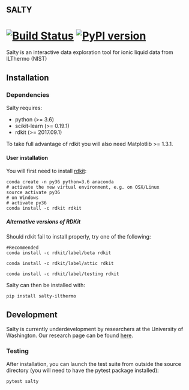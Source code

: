 
## SALTY
[![Build Status](https://travis-ci.org/wesleybeckner/salty.svg?branch=master)](https://travis-ci.org/wesleybeckner/salty)
[![PyPI version](https://badge.fury.io/py/salty-ilthermo.svg)](https://badge.fury.io/py/salty-ilthermo)
========
Salty is an interactive data exploration tool for ionic liquid data from ILThermo (NIST)

## Installation

### Dependencies

Salty requires:

* python (>= 3.6)
* scikit-learn (>= 0.19.1)
* rdkit (>= 2017.09.1)

To take full advantage of rdkit you will also need Matplotlib >= 1.3.1.

#### User installation

You will first need to install [rdkit](http://www.rdkit.org/docs/GettingStartedInPython.html):
```
conda create -n py36 python=3.6 anaconda
# activate the new virtual environment, e.g. on OSX/Linux
source activate py36
# on Windows
# activate py36
conda install -c rdkit rdkit

```
##### Alternative versions of RDKit
Should rdkit fail to install properly, try one of the following:
```
#Recommended
conda install -c rdkit/label/beta rdkit 
```
```
conda install -c rdkit/label/attic rdkit 
```
```
conda install -c rdkit/label/testing rdkit
```
Salty can then be installed with:
```
pip install salty-ilthermo
```

## Development

Salty is currently underdevelopment by researchers at the University of Washington. Our  research page can be found [here](http://www.prg.washington.edu).

### Testing

After installation, you can launch the test suite from outside the source directory (you will need to have the pytest package installed):
```
pytest salty
```
